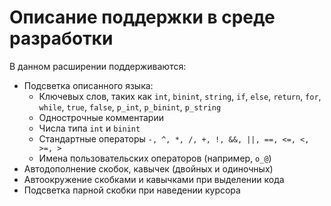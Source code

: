 # Описание поддержки в среде разработки

В данном расширении поддерживаются:
- Подсветка описанного языка: 
  - Ключевых слов, таких как `int`, `binint`, `string`, `if`, `else`, `return`, `for`, `while`, `true`, `false`, `p_int`, `p_binint`, `p_string`
  - Однострочные комментарии
  - Числа типа `int` и `binint`
  - Стандартные операторы `-, ^, *, /, +, !, &&, ||, ==, <=, <, >=, >`
  - Имена пользовательских операторов (например, `o_@`)
- Автодополнение скобок, кавычек (двойных и одиночных)
- Автоокружение скобками и кавычками при выделении кода
- Подсветка парной скобки при наведении курсора 
